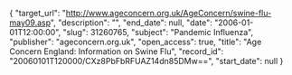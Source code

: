 {
  "target_url": "http://www.ageconcern.org.uk/AgeConcern/swine-flu-may09.asp", 
  "description": "", 
  "end_date": null, 
  "date": "2006-01-01T12:00:00", 
  "slug": 31260765, 
  "subject": "Pandemic Influenza", 
  "publisher": "ageconcern.org.uk", 
  "open_access": true, 
  "title": "Age Concern England: Information on Swine Flu", 
  "record_id": "20060101T120000/CXz8PbFbRFUAZ14dn85DMw==", 
  "start_date": null
}

